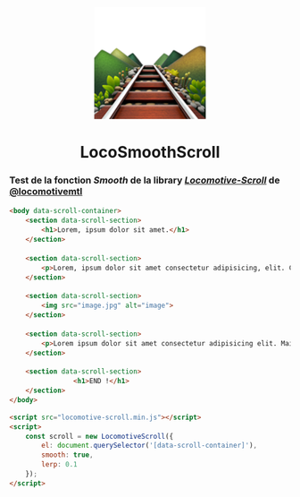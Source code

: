 <p align="center"><img src="logo.png" height="200"></p>

<h1 align="center">LocoSmoothScroll</h1>

### Test de la fonction ***Smooth*** de la library [***Locomotive-Scroll***](https://github.com/locomotivemtl/locomotive-scroll.git) de [@locomotivemtl](https://github.com/locomotivemtl)

```html
<body data-scroll-container>
	<section data-scroll-section>
		<h1>Lorem, ipsum dolor sit amet.</h1>
	</section>

	<section data-scroll-section>
		<p>Lorem, ipsum dolor sit amet consectetur adipisicing, elit. Consequatur...</p>	
	</section>

	<section data-scroll-section>
		<img src="image.jpg" alt="image">
	</section>

	<section data-scroll-section>
		<p>Lorem ipsum dolor sit amet consectetur adipisicing elit. Maiores ...</p>
	</section>

	<section data-scroll-section>
				<h1>END !</h1>
	</section>
</body>
```

```html
<script src="locomotive-scroll.min.js"></script>
<script>
    const scroll = new LocomotiveScroll({
	    el: document.querySelector('[data-scroll-container]'),
	    smooth: true,
	    lerp: 0.1
	});
</script>
```
